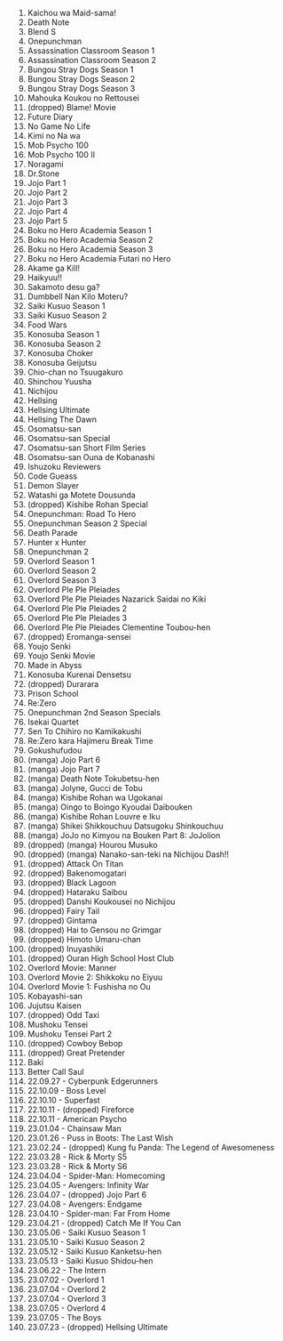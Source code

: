 1. Kaichou wa Maid-sama!
1. Death Note
1. Blend S
1. Onepunchman
1. Assassination Classroom Season 1
1. Assassination Classroom Season 2
1. Bungou Stray Dogs Season 1
1. Bungou Stray Dogs Season 2
1. Bungou Stray Dogs Season 3
1. Mahouka Koukou no Rettousei
1. (dropped) Blame! Movie
1. Future Diary
1. No Game No Life
1. Kimi no Na wa
1. Mob Psycho 100
1. Mob Psycho 100 II
1. Noragami
1. Dr.Stone
1. Jojo Part 1
1. Jojo Part 2
1. Jojo Part 3
1. Jojo Part 4
1. Jojo Part 5
1. Boku no Hero Academia Season 1
1. Boku no Hero Academia Season 2
1. Boku no Hero Academia Season 3
1. Boku no Hero Academia Futari no Hero
1. Akame ga Kill!
1. Haikyuu!!
1. Sakamoto desu ga?
1. Dumbbell Nan Kilo Moteru?
1. Saiki Kusuo Season 1
1. Saiki Kusuo Season 2
1. Food Wars
1. Konosuba Season 1
1. Konosuba Season 2
1. Konosuba Choker
1. Konosuba Geijutsu
1. Chio-chan no Tsuugakuro
1. Shinchou Yuusha
1. Nichijou
1. Hellsing
1. Hellsing Ultimate
1. Hellsing The Dawn
1. Osomatsu-san
1. Osomatsu-san Special
1. Osomatsu-san Short Film Series
1. Osomatsu-san Ouna de Kobanashi
1. Ishuzoku Reviewers
1. Code Gueass
1. Demon Slayer
1. Watashi ga Motete Dousunda
1. (dropped) Kishibe Rohan Special
1. Onepunchman: Road To Hero
1. Onepunchman Season 2 Special
1. Death Parade
1. Hunter x Hunter
1. Onepunchman 2
1. Overlord Season 1
1. Overlord Season 2
1. Overlord Season 3
1. Overlord Ple Ple Pleiades
1. Overlord Ple Ple Pleiades Nazarick Saidai no Kiki
1. Overlord Ple Ple Pleiades 2
1. Overlord Ple Ple Pleiades 3
1. Overlord Ple Ple Pleiades Clementine Toubou-hen
1. (dropped) Eromanga-sensei
1. Youjo Senki
1. Youjo Senki Movie
1. Made in Abyss
1. Konosuba Kurenai Densetsu
1. (dropped) Durarara
1. Prison School
1. Re:Zero
1. Onepunchman 2nd Season Specials
1. Isekai Quartet
1. Sen To Chihiro no Kamikakushi
1. Re:Zero kara Hajimeru Break Time
1. Gokushufudou
1. (manga) Jojo Part 6
1. (manga) Jojo Part 7
1. (manga) Death Note Tokubetsu-hen
1. (manga) Jolyne, Gucci de Tobu
1. (manga) Kishibe Rohan wa Ugokanai
1. (manga) Oingo to Boingo Kyoudai Daibouken
1. (manga) Kishibe Rohan Louvre e Iku
1. (manga) Shikei Shikkouchuu Datsugoku Shinkouchuu
1. (manga) JoJo no Kimyou na Bouken Part 8: JoJolion
1. (dropped) (manga) Hourou Musuko
1. (dropped) (manga) Nanako-san-teki na Nichijou Dash!!
1. (dropped) Attack On Titan
1. (dropped) Bakenomogatari
1. (dropped) Black Lagoon
1. (dropped) Hataraku Saibou
1. (dropped) Danshi Koukousei no Nichijou
1. (dropped) Fairy Tail
1. (dropped) Gintama
1. (dropped) Hai to Gensou no Grimgar
1. (dropped) Himoto Umaru-chan
1. (dropped) Inuyashiki
1. (dropped) Ouran High School Host Club
1. Overlord Movie: Manner
1. Overlord Movie 2: Shikkoku no Eiyuu
1. Overlord Movie 1: Fushisha no Ou
1. Kobayashi-san
1. Jujutsu Kaisen
1. (dropped) Odd Taxi
1. Mushoku Tensei
1. Mushoku Tensei Part 2
1. (dropped) Cowboy Bebop
1. (dropped) Great Pretender
1. Baki
1. Better Call Saul
1. 22.09.27 - Cyberpunk Edgerunners
1. 22.10.09 - Boss Level
1. 22.10.10 - Superfast
1. 22.10.11 - (dropped) Fireforce
1. 22.10.11 - American Psycho
1. 23.01.04 - Chainsaw Man
1. 23.01.26 - Puss in Boots: The Last Wish
1. 23.02.24 - (dropped) Kung fu Panda: The Legend of Awesomeness
1. 23.03.28 - Rick & Morty S5
1. 23.03.28 - Rick & Morty S6
1. 23.04.04 - Spider-Man: Homecoming
1. 23.04.05 - Avengers: Infinity War
1. 23.04.07 - (dropped) Jojo Part 6
1. 23.04.08 - Avengers: Endgame
1. 23.04.10 - Spider-man: Far From Home
1. 23.04.21 - (dropped) Catch Me If You Can
1. 23.05.06 - Saiki Kusuo Season 1
1. 23.05.10 - Saiki Kusuo Season 2
1. 23.05.12 - Saiki Kusuo Kanketsu-hen
1. 23.05.13 - Saiki Kusuo Shidou-hen
1. 23.06.22 - The Intern
1. 23.07.02 - Overlord 1
1. 23.07.04 - Overlord 2
1. 23.07.04 - Overlord 3
1. 23.07.05 - Overlord 4
1. 23.07.05 - The Boys
1. 23.07.23 - (dropped) Hellsing Ultimate